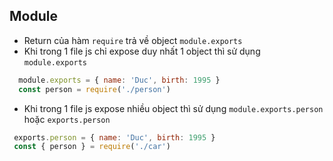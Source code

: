## Module
  - Return của hàm `require` trả về object `module.exports`
  - Khi trong 1 file js chỉ expose duy nhất 1 object thì sử dụng `module.exports`
  ```js
    module.exports = { name: 'Duc', birth: 1995 }
    const person = require('./person')
  ```
  - Khi trong 1 file js expose nhiều object thì sử dụng `module.exports.person` hoặc `exports.person`
   ```js
    exports.person = { name: 'Duc', birth: 1995 }
    const { person } = require('./car')
  ```